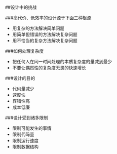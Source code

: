 ##设计中的挑战

###高代价、低效率的设计源于下面三种根源

- 用复杂的方法解决简单问题
- 用简单但错误的方法解决复杂问题
- 用不恰当的复杂方法解决复杂问题

###如何处理复杂度

- 把任何人在同一时间处理的本质复杂度的量减到最少
- 不要让偶然性的复杂度无畏的快速增长

###设计的目的
- 代码量减少
- 速度快
- 容错性高
- 成本低廉

###设计受到诸多限制
- 限制可能发生的事情
- 限制代码量
- 限制运行速度
- 限制数据结构
